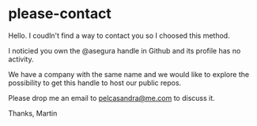 # please-contact

Hello. I coudln't find a way to contact you so I choosed this method. 

I noticied you own the @asegura handle in Github and its profile has no activity.

We have a company with the same name and we would like to explore the possibility to get this handle to host our public repos.

Please drop me an email to pelcasandra@me.com to discuss it. 

Thanks,
Martin
